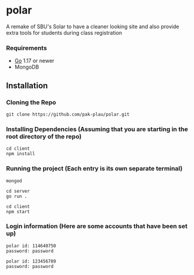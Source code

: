 # polar

A remake of SBU's Solar to have a cleaner looking site and also provide extra tools for students during class registration

### Requirements

- [Go](http://golang.org) 1.17 or newer
- MongoDB

## Installation

### Cloning the Repo

```
git clone https://github.com/pak-plau/polar.git
```

### Installing Dependencies (Assuming that you are starting in the root directory of the repo)

```
cd client
npm install
```

### Running the project (Each entry is its own separate terminal)

```
mongod
```

```
cd server
go run .
```

```
cd client
npm start
```

### Login information (Here are some accounts that have been set up)

```
polar id: 114640750
password: password
```

```
polar id: 123456789
password: password
```
